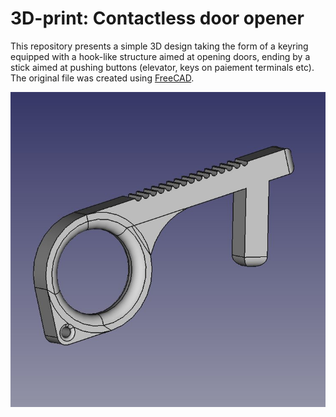 # 3D-print: Contactless door opener

This repository presents a simple 3D design taking the form of a keyring equipped with a hook-like structure aimed at opening doors, ending by a stick aimed at pushing buttons (elevator, keys on paiement terminals etc).
The original file was created using [FreeCAD](https://www.freecadweb.org/).

![Screenshot of the design](/img/Contactless-door-opener.jpg)
